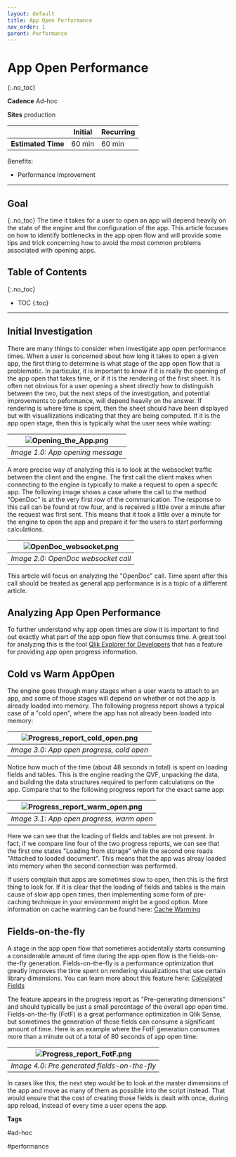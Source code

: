 ```yaml
---
layout: default
title: App Open Performance
nav_order: 1
parent: Performance
---
```


# App Open Performance <i class="fas fa-tools fa-xs" title="Tooling | Pre-Built Solutions"></i> 

{:.no_toc}

**Cadence** <span class="label cadence">Ad-hoc</span>

**Sites** <span class="label prod">production</span>

|                                  		                      | Initial    | Recurring   |
|-----------------------------------------------------------|------------|-------------|
| <i class="far fa-clock fa-sm"></i> **Estimated Time**     | 60 min     | 60 min      |

Benefits:

  - Performance Improvement
  
-------------------------

## Goal
{:.no_toc}
The time it takes for a user to open an app will depend heavily on the state of the engine and the configuration of the app. This article focuses on how to identify bottlenecks in the app open flow and will provide some tips and trick concerning how to avoid the most common problems associated with opening apps.

## Table of Contents
{:.no_toc}

* TOC
{:toc}

-------------------------

## Initial Investigation

There are many things to consider when investigate app open performance times. When a user is concerned about how long it takes to open a given app, the first thing to determine is what stage of the app open flow that is problematic. In particular, it is important to know if it is really the opening of the app open that takes time, or if it is the rendering of the first sheet. It is often not obvious for a user opening a sheet directly how to distinguish between the two, but the next steps of the investigation, and potential improvements to peformance, will depend heavily on the answer. If rendering is where time is spent, then the sheet should have been displayed but with visuallizations indicating that they are being computed. If it is the app open stage, then this is typically what the user sees while waiting:

|![Opening_the_App.png](images/Opening_the_App.png)|
|:--:| 
|*Image 1.0: App opening message*|

A more precise way of analyzing this is to look at the websocket traffic between the client and the engine. The first call the client makes when connecting to the engine is typically to make a request to open a specifc app. The following image shows a case where the call to the method "OpenDoc" is at the very first row of the communication. The response to this call can be found at row four, and is received a little over a minute after the request was first sent. This means that it took a little over a minute for the engine to open the app and prepare it for the users to start performing calculations.

|![OpenDoc_websocket.png](images/OpenDoc_websocket_highlighted.png)|
|:--:| 
|*Image 2.0: OpenDoc websocket call*|

This article will focus on analyzing the "OpenDoc" call. Time spent after this call should be treated as general app performance is is a topic of a different article.

## Analyzing App Open Performance

To further understand why app open times are slow it is important to find out exactly what part of the app open flow that consumes time. A great tool for analyzing this is the tool [Qlik Explorer for Developers](https://community.qlik.com/t5/Qlik-Sense-Documents/Qlik-Explorer-for-Developers/ta-p/1949809) that has a feature for providing app open progress information. 

## Cold vs Warm AppOpen

The engine goes through many stages when a user wants to attach to an app, and some of those stages will depend on whether or not the app is already loaded into memory. The following progress report shows a typical case of a "cold open", where the app has not already been loaded into memory:

|![Progress_report_cold_open.png](images/Progress_report_cold_open_highlighted.png)|
|:--:| 
|*Image 3.0: App open progress, cold open*|

Notice how much of the time (about 48 seconds in total) is spent on loading fields and tables. This is the engine reading the QVF, unpacking the data, and building the data structures required to perform calculations on the app. Compare that to the following progress report for the exact same app:

|![Progress_report_warm_open.png](images/Progress_report_warm_open.png)|
|:--:| 
|*Image 3.1: App open progress, warm open*|

Here we can see that the loading of fields and tables are not present. In fact, if we compare line four of the two progress reports, we can see that the first one states "Loading from storage" while the second one reads "Attached to loaded document". This means that the app was alreay loaded into memory when the second connection was performed.

If users complain that apps are sometimes slow to open, then this is the first thing to look for. If it is clear that the loading of fields and tables is the main cause of slow app open times, then implementing some form of pre-caching technique in your environment might be a good option. More information on cache warming can be found here: [Cache Warming](../tooling/cache_warming.md)

## Fields-on-the-fly
A stage in the app open flow that sometimes accidentally starts consuming a considerable amount of time during the app open flow is the fields-on-the-fly generation. Fields-on-the-fly is a performance optimization that greatly improves the time spent on rendering visualizations that use certain library dimensions. You can learn more about this feature here:
[Calculated Fields](https://community.qlik.com/t5/Design/Calculated-Fields/ba-p/1694383)


The feature appears in the progress report as "Pre-generating dimensions" and should typically be just a small percentage of the overall app open time. Fields-on-the-fly (FotF) is a great performance optimization in Qlik Sense, but sometimes the generation of those fields can consume a significant amount of time. Here is an example where the FotF generation consumes more than a minute out of a total of 80 seconds of app open time:

|![Progress_report_FotF.png](images/Progress_report_FotF_highlighted.png)|
|:--:| 
|*Image 4.0: Pre generated fields-on-the-fly*|

In cases like this, the next step would be to look at the master dimensions of the app and move as many of them as possible into the script instead. That would ensure that the cost of creating those fields is dealt with once, during app reload, instead of every time a user opens the app.

**Tags**

#ad-hoc

#performance

&nbsp;
